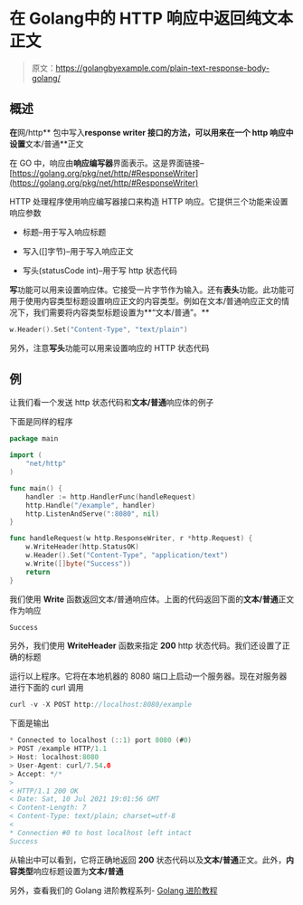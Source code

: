 # 在 Golang中的 HTTP 响应中返回纯文本正文

> 原文：<https://golangbyexample.com/plain-text-response-body-golang/>

## **概述**

**在**网/http** 包中写入**response writer 接口的方法，可以用来在一个 http 响应中设置**文本/普通**正文

在 GO 中，响应由**响应编写器**界面表示。这是界面链接–[https://golang.org/pkg/net/http/#ResponseWriter](https://golang.org/pkg/net/http/#ResponseWriter)

HTTP 处理程序使用响应编写器接口来构造 HTTP 响应。它提供三个功能来设置响应参数

*   标题–用于写入响应标题

*   写入([]字节)–用于写入响应正文

*   写头(statusCode int)–用于写 http 状态代码

**写**功能可以用来设置响应体。它接受一片字节作为输入。还有**表头**功能。此功能可用于使用内容类型标题设置响应正文的内容类型。例如在文本/普通响应正文的情况下，我们需要将内容类型标题设置为**“文本/普通”。**

```go
w.Header().Set("Content-Type", "text/plain")
```

另外，注意**写头**功能可以用来设置响应的 HTTP 状态代码

## **例**

让我们看一个发送 http 状态代码和**文本/普通**响应体的例子

下面是同样的程序

```go
package main

import (
	"net/http"
)

func main() {
	handler := http.HandlerFunc(handleRequest)
	http.Handle("/example", handler)
	http.ListenAndServe(":8080", nil)
}

func handleRequest(w http.ResponseWriter, r *http.Request) {
	w.WriteHeader(http.StatusOK)
	w.Header().Set("Content-Type", "application/text")
	w.Write([]byte("Success"))
	return
}
```

我们使用 **Write** 函数返回文本/普通响应体。上面的代码返回下面的**文本/普通**正文作为响应

```go
Success
```

另外，我们使用 **WriteHeader** 函数来指定 **200** http 状态代码。我们还设置了正确的标题

运行以上程序。它将在本地机器的 8080 端口上启动一个服务器。现在对服务器进行下面的 curl 调用

```go
curl -v -X POST http://localhost:8080/example
```

下面是输出

```go
* Connected to localhost (::1) port 8080 (#0)
> POST /example HTTP/1.1
> Host: localhost:8080
> User-Agent: curl/7.54.0
> Accept: */*
> 
< HTTP/1.1 200 OK
< Date: Sat, 10 Jul 2021 19:01:56 GMT
< Content-Length: 7
< Content-Type: text/plain; charset=utf-8
< 
* Connection #0 to host localhost left intact
Success
```

从输出中可以看到，它将正确地返回 **200** 状态代码以及**文本/普通**正文。此外，**内容类型**响应标题设置为**文本/普通**

另外，查看我们的 Golang 进阶教程系列- [Golang 进阶教程](https://golangbyexample.com/golang-comprehensive-tutorial/)